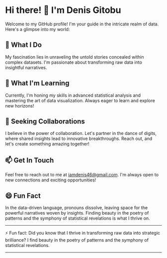 # Hi there! 👋 I'm Denis Gitobu

Welcome to my GitHub profile! I'm your guide in the intricate realm of data. Here's a glimpse into my world:

## 👀 What I Do

My fascination lies in unraveling the untold stories concealed within complex datasets. I'm passionate about transforming raw data into insightful narratives.

## 🌱 What I'm Learning

Currently, I'm honing my skills in advanced statistical analysis and mastering the art of data visualization. Always eager to learn and explore new horizons!

## 💞 Seeking Collaborations

I believe in the power of collaboration. Let's partner in the dance of digits, where shared insights lead to innovative breakthroughs. Reach out, and let's create something amazing together!

## 📫 Get In Touch

Feel free to reach out to me at [iamdenis46@gmail.com](mailto:iamdenis46@gmail.com). I'm always open to new connections and exciting opportunities!

## 😄 Fun Fact

In the data-driven language, pronouns dissolve, leaving space for the powerful narratives woven by insights. Finding beauty in the poetry of patterns and the symphony of statistical revelations is what I thrive on.

---

⚡ Fun fact: Did you know that I thrive in transforming raw data into strategic brilliance? I find beauty in the poetry of patterns and the symphony of statistical revelations.

---

<!---
MurithiDenisGitobu/MurithiDenisGitobu is a ✨ special ✨ repository because its `README.md` (this file) appears on your GitHub profile.
You can click the Preview link to take a look at your changes.
--->
